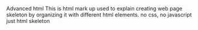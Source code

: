 Advanced html 
This is html mark up used to explain creating web page skeleton by organizing it with 
different html elements. 
no css, no javascript just html skeleton
